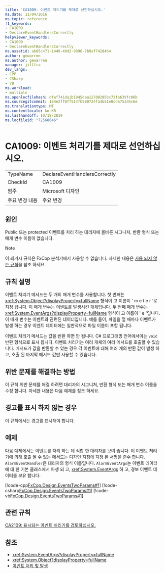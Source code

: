 ```yaml
---
title: 'CA1009: 이벤트 처리기를 제대로 선언하십시오.'
ms.date: 11/04/2016
ms.topic: reference
f1_keywords:
- CA1009
- DeclareEventHandlersCorrectly
helpviewer_keywords:
- CA1009
- DeclareEventHandlersCorrectly
ms.assetid: ab65c471-1449-49d2-9896-7b9af74284b4
author: gewarren
ms.author: gewarren
manager: jillfra
dev_langs:
- CPP
- CSharp
- VB
ms.workload:
- multiple
ms.openlocfilehash: dfaf741da1b1845daa12700205bc72fa639fc06b
ms.sourcegitcommit: 184e2ff0ff514fb980724fa4b51e0cda753d4c6e
ms.translationtype: MT
ms.contentlocale: ko-KR
ms.lasthandoff: 10/18/2019
ms.locfileid: "72568646"
---
```

# <a name="ca1009-declare-event-handlers-correctly"></a>CA1009: 이벤트 처리기를 제대로 선언하십시오.

|||
|-|-|
|TypeName|DeclareEventHandlersCorrectly|
|CheckId|CA1009|
|범주|Microsoft 디자인|
|주요 변경 내용|주요 변경|

## <a name="cause"></a>원인
Public 또는 protected 이벤트를 처리 하는 대리자에 올바른 시그니처, 반환 형식 또는 매개 변수 이름이 없습니다.

> [!NOTE]
> 이 레거시 규칙은 FxCop 분석기에서 사용할 수 없습니다. 자세한 내용은 [사용 되지 않는 규칙](fxcop-rule-port-status.md#deprecated-rules)을 참조 하세요.

## <a name="rule-description"></a>규칙 설명
이벤트 처리기 메서드는 두 개의 매개 변수를 사용합니다. 첫 번째는 <xref:System.Object?displayProperty=fullName> 형식이 고 이름이 ' m e t e r '로 지정 됩니다. 이 매개 변수는 이벤트를 발생시킨 개체입니다. 두 번째 매개 변수는 <xref:System.EventArgs?displayProperty=fullName> 형식이 고 이름이 ' e '입니다. 이 매개 변수는 이벤트와 관련된 데이터입니다. 예를 들어, 파일을 열 때마다 이벤트가 발생 하는 경우 이벤트 데이터에는 일반적으로 파일 이름이 포함 됩니다.

이벤트 처리기 메서드는 값을 반환 하면 안 됩니다. C# 프로그래밍 언어에서이는 `void` 반환 형식으로 표시 됩니다. 이벤트 처리기는 여러 개체의 여러 메서드를 호출할 수 있습니다. 메서드가 값을 반환할 수 있는 경우 각 이벤트에 대해 여러 개의 반환 값이 발생 하 고, 호출 된 마지막 메서드 값만 사용할 수 있습니다.

## <a name="how-to-fix-violations"></a>위반 문제를 해결하는 방법
이 규칙 위반 문제를 해결 하려면 대리자의 시그니처, 반환 형식 또는 매개 변수 이름을 수정 합니다. 자세한 내용은 다음 예제를 참조 하세요.

## <a name="when-to-suppress-warnings"></a>경고를 표시 하지 않는 경우
이 규칙에서는 경고를 표시해야 합니다.

## <a name="example"></a>예제
다음 예제에서는 이벤트를 처리 하는 데 적합 한 대리자를 보여 줍니다. 이 이벤트 처리기에 의해 호출 될 수 있는 메서드는 디자인 지침에 지정 된 서명을 준수 합니다. `AlarmEventHandler`은 대리자의 형식 이름입니다. `AlarmEventArgs`는 이벤트 데이터에 대 한 기본 클래스에서 파생 되 고, <xref:System.EventArgs> 하 고, 경보 이벤트 데이터를 보유 합니다.

[!code-cpp[FxCop.Design.EventsTwoParams#1](../code-quality/codesnippet/CPP/ca1009-declare-event-handlers-correctly_1.cpp)]
[!code-csharp[FxCop.Design.EventsTwoParams#1](../code-quality/codesnippet/CSharp/ca1009-declare-event-handlers-correctly_1.cs)]
[!code-vb[FxCop.Design.EventsTwoParams#1](../code-quality/codesnippet/VisualBasic/ca1009-declare-event-handlers-correctly_1.vb)]

## <a name="related-rules"></a>관련 규칙
[CA2109: 표시되는 이벤트 처리기를 검토하십시오.](../code-quality/ca2109.md)

## <a name="see-also"></a>참조

- <xref:System.EventArgs?displayProperty=fullName>
- <xref:System.Object?displayProperty=fullName>
- [이벤트 처리 및 발생](/dotnet/standard/events/index)
